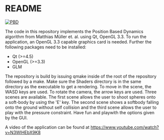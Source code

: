 # README #

[![PBD](http://img.youtube.com/vi/N3WlHEbX9K8/0.jpg)](https://www.youtube.com/watch?v=N3WlHEbX9K8 "PBD")

The code in this repository implements the Position Based Dynamics algorithm from Matthias Müller et. al. using Qt, OpenGL 3.3. To run the application, an OpenGL 3.3 capable graphics card is needed.
Further the following packages need to be installed:

  * Qt (>=4.5)
  * OpenGL (>=3.3)
  * GLM 
  
The repository is build by issuing qmake inside of the root of the repository followed by a make. Make sure the Shaders directory is in the same directory as the executable to get a rendering.
To move in the scene, the WASD keys are used. To rotate the camera, the arrow keys are used. Three scenes are available. The first scene allows the user to shoot spheres onto a soft-body by using the 'E' key.
The second scene shows a softbody falling onto the ground without self collision and the third scene allows the user to play with the pressure constraint. Have fun and playwith the options given by the GUI.

A video of the application can be found at https://www.youtube.com/watch?v=N3WlHEbX9K8
